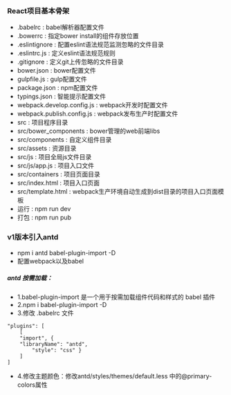 ### React项目基本骨架
+ .babelrc : babel解析器配置文件
+ .bowerrc : 指定bower install的组件存放位置
+ .eslintignore : 配置eslint语法规范监测忽略的文件目录
+ .eslintrc.js : 定义eslint语法规范规则
+ .gitignore : 定义git上传忽略的文件目录
+ bower.json : bower配置文件
+ gulpfile.js : gulp配置文件
+ package.json : npm配置文件
+ typings.json : 智能提示配置文件
+ webpack.develop.config.js : webpack开发时配置文件
+ webpack.publish.config.js : webpack发布生产时配置文件
+ src : 项目程序目录
+ src/bower_components : bower管理的web前端libs
+ src/components : 自定义组件目录
+ src/assets : 资源目录
+ src/js : 项目全局js文件目录
+ src/js/app.js : 项目入口文件
+ src/containers : 项目页面目录
+ src/index.html : 项目入口页面
+ src/template.html : webpack生产环境自动生成到dist目录的项目入口页面模板
+ 运行 : npm run dev
+ 打包 : npm run pub

### v1版本引入antd
+ npm i antd babel-plugin-import -D
+ 配置webpack以及babel
##### antd 按需加载：
+ 1.babel-plugin-import 是一个用于按需加载组件代码和样式的 babel 插件
+ 2.npm i babel-plugin-import -D
+ 3.修改 .babelrc 文件
```
"plugins": [
    [
    "import", { 
    "libraryName": "antd",
        "style": "css" }
    ]
]
```
+ 4.修改主题颜色：修改antd/styles/themes/default.less 中的@primary-colors属性
